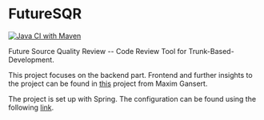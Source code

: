 # FutureSQR

[![Java CI with Maven](https://github.com/rbreunung/FutureSQR-SpringBackend/actions/workflows/maven.yml/badge.svg?branch=master)](https://github.com/rbreunung/FutureSQR-SpringBackend/actions/workflows/maven.yml)

Future Source Quality Review -- Code Review Tool for Trunk-Based-Development.

This project focuses on the backend part. Frontend and further insights to the project can be found in [this](https://github.com/mindscan-de/FutureSQR) project from Maxim Gansert.

The project is set up with Spring. The configuration can be found using the following [link](https://start.spring.io/#!type=maven-project&language=java&platformVersion=3.0.0-RC1&packaging=war&jvmVersion=17&groupId=de.futuresqr.server&artifactId=server&name=FutureSQR%20Server&description=This%20source%20code%20review%20tool%20will%20support%20GIT%20and%20SVN%20in%20a%20lightweight%20process.&packageName=de.futuresqr.server&dependencies=lombok,lombok,devtools,h2,data-jpa,data-jpa,web,security,thymeleaf,validation,data-rest).
